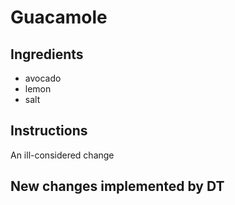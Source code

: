 # Guacamole
## Ingredients
* avocado
* lemon
* salt
## Instructions 
An ill-considered change
## New changes implemented by DT
